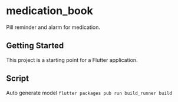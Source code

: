 # medication_book

Pill reminder and alarm for medication. 

## Getting Started

This project is a starting point for a Flutter application.

## Script
  Auto generate model `flutter packages pub run build_runner build`
  